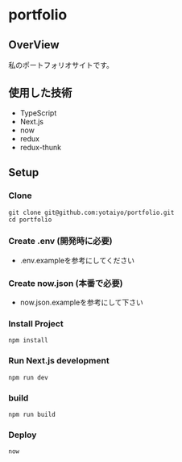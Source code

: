 # portfolio

## OverView
私のポートフォリオサイトです。

## 使用した技術
- TypeScript
- Next.js
- now
- redux
- redux-thunk

## Setup

### Clone
```
git clone git@github.com:yotaiyo/portfolio.git
cd portfolio
```

### Create .env (開発時に必要)
- .env.exampleを参考にしてください

### Create now.json (本番で必要)
- now.json.exampleを参考にして下さい

### Install Project
```
npm install
```

### Run Next.js development
```
npm run dev
```

### build
```
npm run build
```

### Deploy
```
now
```
